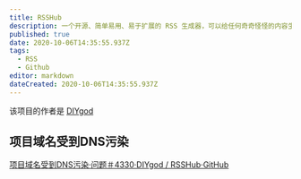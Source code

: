 ```yaml
---
title: RSSHub
description: 一个开源、简单易用、易于扩展的 RSS 生成器，可以给任何奇奇怪怪的内容生成 RSS 订阅源
published: true
date: 2020-10-06T14:35:55.937Z
tags:
  - RSS
  - Github
editor: markdown
dateCreated: 2020-10-06T14:35:55.937Z
---
```


该项目的作者是 [DIYgod](/website/DIYgod.md)

## 项目域名受到DNS污染

[项目域名受到DNS污染·问题＃4330·DIYgod / RSSHub·GitHub](https://web.archive.org/web/20201006135524/https://github.com/DIYgod/RSSHub/issues/4330)
